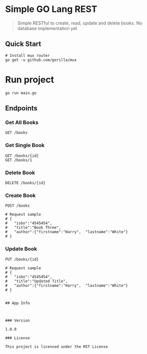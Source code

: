 # Simple GO Lang REST 

> Simple RESTful  to create, read, update and delete books. No database implementation yet

## Quick Start


``` 
# Install mux router
go get -u github.com/gorilla/mux
```
# Run project
``` 
go run main.go
```

## Endpoints

### Get All Books
``` 
GET /books
```
### Get Single Book
``` 
GET /books/{id}
GET /books/1
```

### Delete Book
``` 
DELETE /books/{id}
```

### Create Book
``` 
POST /books

# Request sample
# {
#   "isbn":"4545454",
#   "title":"Book Three",
#   "author":{"firstname":"Harry",  "lastname":"White"}
# }
```

### Update Book
``` 
PUT /books/{id}

# Request sample
# {
#   "isbn":"4545454",
#   "title":"Updated Title",
#   "author":{"firstname":"Harry",  "lastname":"White"}
# }

```


```

## App Info



### Version

1.0.0

### License

This project is licensed under the MIT License
